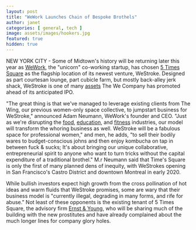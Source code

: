 ```yaml
---
layout: post
title: "WeWork Launches Chain of Bespoke Brothels"
author: janet
categories: [ general, tech ]
image: assets/images/hookers.jpg
featured: true
hidden: true
---
```


NEW YORK CITY - Some of Midtown's history will be returning later this year as [WeWork](https://en.wikipedia.org/wiki/WeWork), the "unicorn" co-working startup, has chosen [5 Times Square](https://www.google.com/maps/search/5+Times+Square,+New+York,+NY+10036/@40.7558284,-73.9896459) as the flagship location of its newest venture, WeStroke. Designed as part courtesan lounge, part cubicle farm, but mostly back-alley jerk shack, WeStroke is one of many [assets](https://www.cnn.com/2018/10/30/tech/wework-school-wegrow/index.html) The We Company has promoted ahead of its anticipated IPO.

"The great thing is that we've managed to leverage existing clients from The Wing, our previous women-only space collective, to jumpstart business for WeStroke," announced Adam Neumann, WeWork's founder and CEO. "Just as we're disrupting the [food](https://www.wework.com/newsroom/posts/wework-labs-launches-wework-food-labs), [education](https://www.cnn.com/2018/10/30/tech/wework-school-wegrow/index.html), and [fitness](https://www.nytimes.com/2017/10/12/style/wework-fitness-gyms.html) industries, our model will transform the whoring business as well. WeStroke will be a fabulous space for professional women," and men, he adds, "to sell their bodily wares to budget-conscious johns and then enjoy kombucha on tap in between fuck & sucks; It's about bringing our unique collaborative, entrepreneurial spirit to anyone who want to turn tricks without the capital expenditure of a traditional brothel." M.r Neumann said that Time's Square is only the first of many planned dens of inequity, with WeStrokes opening in San Francisco's Castro District and downtown Montreal in early 2020. 

While bullish investors expect high growth from the cross pollination of hot ideas and warm fluids that WeStroke promises, some are wary that their business model is "currently illegal, degrading in many forms, and rife for abuse." Not least of these opponents is the existing tenant of 5 Times Square, the advisory firm [Ernst & Young](https://en.wikipedia.org/wiki/Ernst_%26_Young), who will be sharing much of the building with the new prostitutes and have already complained about the much longer lines for company glory holes.